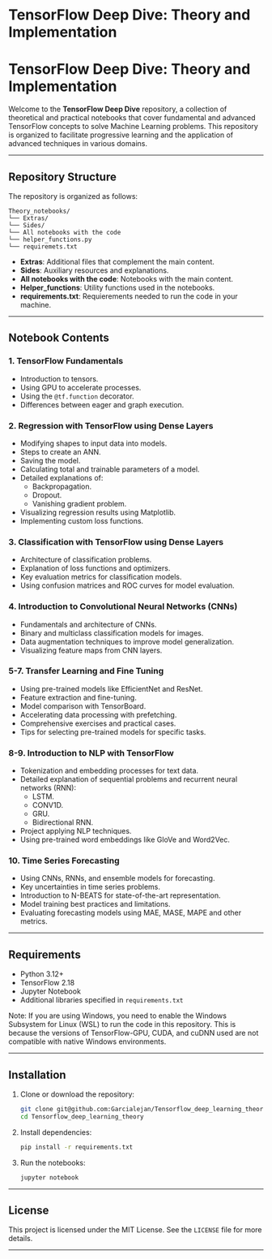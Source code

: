# TensorFlow Deep Dive: Theory and Implementation

# TensorFlow Deep Dive: Theory and Implementation

Welcome to the **TensorFlow Deep Dive** repository, a collection of theoretical and practical notebooks that cover fundamental and advanced TensorFlow concepts to solve Machine Learning problems. This repository is organized to facilitate progressive learning and the application of advanced techniques in various domains.

---

## Repository Structure

The repository is organized as follows:

```
Theory_notebooks/
└── Extras/
└── Sides/
└── All notebooks with the code
└── helper_functions.py
└── requiremets.txt
```

- **Extras**: Additional files that complement the main content.
- **Sides**: Auxiliary resources and explanations.
- **All notebooks with the code**: Notebooks with the main content.
- **Helper_functions**: Utility functions used in the notebooks.
- **requirements.txt**: Requierements needed to run the code in your machine.

---

## Notebook Contents

### **1. TensorFlow Fundamentals**
- Introduction to tensors.
- Using GPU to accelerate processes.
- Using the `@tf.function` decorator.
- Differences between eager and graph execution.

### **2. Regression with TensorFlow using Dense Layers**
- Modifying shapes to input data into models.
- Steps to create an ANN.
- Saving the model.
- Calculating total and trainable parameters of a model.
- Detailed explanations of:
  - Backpropagation.
  - Dropout.
  - Vanishing gradient problem.
- Visualizing regression results using Matplotlib.
- Implementing custom loss functions.

### **3. Classification with TensorFlow using Dense Layers**
- Architecture of classification problems.
- Explanation of loss functions and optimizers.
- Key evaluation metrics for classification models.
- Using confusion matrices and ROC curves for model evaluation.

### **4. Introduction to Convolutional Neural Networks (CNNs)**
- Fundamentals and architecture of CNNs.
- Binary and multiclass classification models for images.
- Data augmentation techniques to improve model generalization.
- Visualizing feature maps from CNN layers.

### **5-7. Transfer Learning and Fine Tuning**
- Using pre-trained models like EfficientNet and ResNet.
- Feature extraction and fine-tuning.
- Model comparison with TensorBoard.
- Accelerating data processing with prefetching.
- Comprehensive exercises and practical cases.
- Tips for selecting pre-trained models for specific tasks.

### **8-9. Introduction to NLP with TensorFlow**
- Tokenization and embedding processes for text data.
- Detailed explanation of sequential problems and recurrent neural networks (RNN):
  - LSTM.
  - CONV1D.
  - GRU.
  - Bidirectional RNN.
- Project applying NLP techniques.
- Using pre-trained word embeddings like GloVe and Word2Vec.

### **10. Time Series Forecasting**
- Using CNNs, RNNs, and ensemble models for forecasting.
- Key uncertainties in time series problems.
- Introduction to N-BEATS for state-of-the-art representation.
- Model training best practices and limitations.
- Evaluating forecasting models using MAE, MASE, MAPE and other metrics.

---

## Requirements

- Python 3.12+
- TensorFlow 2.18
- Jupyter Notebook
- Additional libraries specified in `requirements.txt`

Note: If you are using Windows, you need to enable the Windows Subsystem for Linux (WSL) to run the code in this repository. This is because the versions of TensorFlow-GPU, CUDA, and cuDNN used are not compatible with native Windows environments.

---

## Installation

1. Clone or download the repository:
   ```bash
   git clone git@github.com:Garcialejan/Tensorflow_deep_learning_theory.git
   cd Tensorflow_deep_learning_theory
   ```

2. Install dependencies:
   ```bash
   pip install -r requirements.txt
   ```

3. Run the notebooks:
   ```bash
   jupyter notebook
   ```

---

## License

This project is licensed under the MIT License. See the `LICENSE` file for more details.

---


